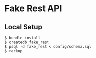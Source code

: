 # Fake Rest API

## Local Setup

```
$ bundle install
$ createdb fake_rest
$ psql -d fake_rest < config/schema.sql
$ rackup
```